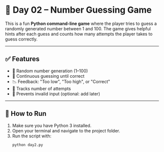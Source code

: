 # 🎯 Day 02 – Number Guessing Game

This is a fun **Python command-line game** where the player tries to guess a randomly generated number between 1 and 100. The game gives helpful hints after each guess and counts how many attempts the player takes to guess correctly.

---

## ✅ Features

- 🔢 Random number generation (1–100)
- 🔁 Continuous guessing until correct
- 📉 Feedback: "Too low", "Too high", or "Correct"
- 🧠 Tracks number of attempts
- 🚫 Prevents invalid input (optional: add later)

---

## 🚀 How to Run

1. Make sure you have Python 3 installed.
2. Open your terminal and navigate to the project folder.
3. Run the script with:
   ```bash
   python day2.py
